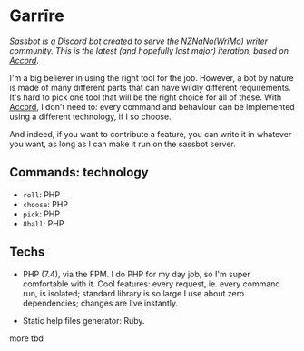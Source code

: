 # Garrīre

_Sassbot is a Discord bot created to serve the NZNaNo(WriMo) writer community.
This is the latest (and hopefully last major) iteration, based on [Accord]._

I'm a big believer in using the right tool for the job. However, a bot by nature
is made of many different parts that can have wildly different requirements. It's
hard to pick one tool that will be the right choice for all of these. With [Accord],
I don't need to: every command and behaviour can be implemented using a different
technology, if I so choose.

And indeed, if you want to contribute a feature, you can write it in whatever you
want, as long as I can make it run on the sassbot server.

[Accord]: https://github.com/passcod/accord

## Commands: technology

- `roll`: PHP
- `choose`: PHP
- `pick`: PHP
- `8ball`: PHP

## Techs

- PHP (7.4), via the FPM. I do PHP for my day job, so I'm super comfortable with
  it. Cool features: every request, ie. every command run, is isolated; standard
  library is so large I use about zero dependencies; changes are live instantly.

- Static help files generator: Ruby.

more tbd